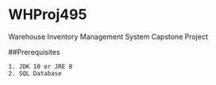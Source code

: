 # WHProj495
Warehouse Inventory Management System Capstone Project

##Prerequisites
```
1. JDK 10 or JRE 8
2. SQL Database

```
